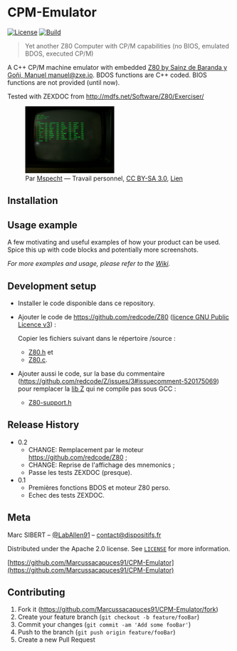 # CPM-Emulator

[![License][license-image]][license-url] [![Build](https://github.com/Marcussacapuces91/CPM-Emulator/actions/workflows/c-cpp.yml/badge.svg)](https://github.com/Marcussacapuces91/CPM-Emulator/actions/workflows/c-cpp.yml)

> Yet another Z80 Computer with CP/M capabilities (no BIOS, emulated BDOS, executed CP/M)

<!--
[![NPM Version][npm-image]][npm-url]
[![Build Status][travis-image]][travis-url]
[![Downloads Stats][npm-downloads]][npm-url]
-->

A C++ CP/M machine emulator with embedded [Z80 by Sainz de Baranda y Goñi, Manuel <manuel@zxe.io>](https://github.com/redcode/Z80). BDOS functions are C++ coded. BIOS functions are not provided (until now).

Tested with ZEXDOC from http://mdfs.net/Software/Z80/Exerciser/

<figure>
  <img src="CPM_2-2.jpg" alt="CPM 2.2 screenshot" width="400px" style="width:200px;"/>
  <figcaption>Par <a href="//commons.wikimedia.org/wiki/User:Mspecht" title="User:Mspecht">Mspecht</a> — <span class="int-own-work" lang="fr">Travail personnel</span>, <a href="https://creativecommons.org/licenses/by-sa/3.0" title="Creative Commons Attribution-Share Alike 3.0">CC BY-SA 3.0</a>, <a href="https://commons.wikimedia.org/w/index.php?curid=16374288">Lien</a></figcaption>
</figure>
  
## Installation

<!--
OS X & Linux:

```sh
npm install my-crazy-module --save
```

Windows:

```sh
edit autoexec.bat
```
-->

## Usage example

A few motivating and useful examples of how your product can be used. Spice this up with code blocks and potentially more screenshots.

_For more examples and usage, please refer to the [Wiki][wiki]._

## Development setup

* Installer le code disponible dans ce repository. 
* Ajouter le code de https://github.com/redcode/Z80 ([licence GNU Public Licence v3](http://www.gnu.org/copyleft/gpl.html)) :

  Copier les fichiers suivant dans le répertoire /source :
    * [Z80.h](https://github.com/redcode/Z80/blob/master/API/emulation/CPU/Z80.h) et 
    * [Z80.c](https://github.com/redcode/Z80/blob/master/sources/Z80.c).

* Ajouter aussi le code, sur la base du commentaire (https://github.com/redcode/Z/issues/3#issuecomment-520175069) pour remplacer la [lib Z](https://github.com/redcode/Z) qui ne compile pas sous GCC :
    * [Z80-support.h](https://github.com/simonowen/tilemap/blob/master/Z80-support.h)

<!--
```sh
make install
npm test
```
-->

## Release History

* 0.2
    * CHANGE: Remplacement par le moteur https://github.com/redcode/Z80 ;
    * CHANGE: Reprise de l'affichage des mnemonics ;
    * Passe les tests ZEXDOC (presque).
* 0.1
    * Premières fonctions BDOS et moteur Z80 perso.
    * Echec des tests ZEXDOC.

## Meta

Marc SIBERT – [@LabAllen91](https://twitter.com/LabAllen91) – contact@dispositifs.fr

Distributed under the Apache 2.0 license. See [``LICENSE``](https://github.com/Marcussacapuces91/CPM-Emulator/blob/main/LICENSE) for more information.

[https://github.com/Marcussacapuces91/CPM-Emulator](https://github.com/Marcussacapuces91/CPM-Emulator)

## Contributing

1. Fork it (<https://github.com/Marcussacapuces91/CPM-Emulator/fork>)
2. Create your feature branch (`git checkout -b feature/fooBar`)
3. Commit your changes (`git commit -am 'Add some fooBar'`)
4. Push to the branch (`git push origin feature/fooBar`)
5. Create a new Pull Request

<!-- Markdown link & img dfn's -->
[npm-image]: https://img.shields.io/npm/v/datadog-metrics.svg?style=flat-square
[npm-url]: https://npmjs.org/package/datadog-metrics
[npm-downloads]: https://img.shields.io/npm/dm/datadog-metrics.svg?style=flat-square
[travis-image]: https://img.shields.io/travis/dbader/node-datadog-metrics/master.svg?style=flat-square
[travis-url]: https://travis-ci.org/dbader/node-datadog-metrics
[wiki]: https://github.com/yourname/yourproject/wiki

[license-image]: https://img.shields.io/badge/License-Apache%202.0-blue.svg
[license-url]: LICENSE

